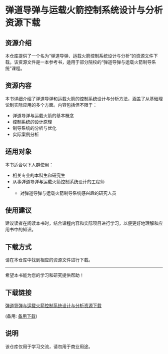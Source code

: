 # 弹道导弹与运载火箭控制系统设计与分析资源下载

## 资源介绍

本仓库提供了一个名为“弹道导弹、运载火箭控制系统设计与分析”的资源文件下载。该资源文件是一本参考书，适用于部分院校的“弹道导弹与运载火箭制导系统”课程。

## 资源内容

本书详细介绍了弹道导弹和运载火箭的控制系统设计与分析方法，涵盖了从基础理论到实际应用的多个方面。内容包括但不限于：

- 弹道导弹与运载火箭的基本概念
- 控制系统的设计原理
- 制导系统的分析与优化
- 实际案例分析

## 适用对象

本书适合以下人群使用：

- 相关专业的本科生和研究生
- 从事弹道导弹与运载火箭控制系统设计的工程师
- - 对弹道导弹与运载火箭制导系统感兴趣的研究人员

## 使用建议

建议读者在阅读本书时，结合课程内容和实际项目进行学习，以便更好地理解和应用书中的知识。

## 下载方式

请在本仓库中找到相应的资源文件进行下载。

---

希望本书能为您的学习和研究提供帮助！

## 下载链接
[弹道导弹与运载火箭控制系统设计与分析资源下载](https://pan.quark.cn/s/d1ae9b2577f2) 

(备用: [备用下载](https://pan.baidu.com/s/1OiGrxo1_sOPgCcNZemxp_w?pwd=1234))

## 说明

该仓库仅用于学习交流，请勿用于商业用途。
